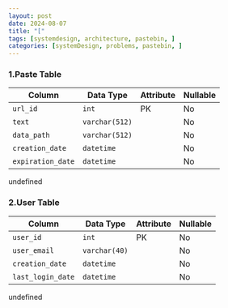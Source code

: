 ```yaml
---
layout: post
date: 2024-08-07
title: "["
tags: [systemdesign, architecture, pastebin, ]
categories: [systemDesign, problems, pastebin, ]
---
```



### 1.Paste Table


| Column            | Data Type      | Attribute | Nullable |
| ----------------- | -------------- | --------- | -------- |
| `url_id`          | `int`          | PK        | No       |
| `text`            | `varchar(512)` |           | No       |
| `data_path`       | `varchar(512)` |           | No       |
| `creation_date`   | `datetime`     |           | No       |
| `expiration_date` | `datetime`     |           | No       |

undefined
### 2.User Table


| Column            | Data Type     | Attribute | Nullable |
| ----------------- | ------------- | --------- | -------- |
| `user_id`         | `int`         | PK        | No       |
| `user_email`      | `varchar(40)` |           | No       |
| `creation_date`   | `datetime`    |           | No       |
| `last_login_date` | `datetime`    |           | No       |

undefined